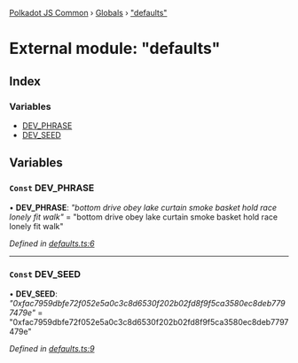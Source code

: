 [Polkadot JS Common](../README.md) › [Globals](../globals.md) › ["defaults"](_defaults_.md)

# External module: "defaults"

## Index

### Variables

* [DEV_PHRASE](_defaults_.md#const-dev_phrase)
* [DEV_SEED](_defaults_.md#const-dev_seed)

## Variables

### `Const` DEV_PHRASE

• **DEV_PHRASE**: *"bottom drive obey lake curtain smoke basket hold race lonely fit walk"* = "bottom drive obey lake curtain smoke basket hold race lonely fit walk"

*Defined in [defaults.ts:6](https://github.com/polkadot-js/common/blob/a602b040/packages/keyring/src/defaults.ts#L6)*

___

### `Const` DEV_SEED

• **DEV_SEED**: *"0xfac7959dbfe72f052e5a0c3c8d6530f202b02fd8f9f5ca3580ec8deb7797479e"* = "0xfac7959dbfe72f052e5a0c3c8d6530f202b02fd8f9f5ca3580ec8deb7797479e"

*Defined in [defaults.ts:9](https://github.com/polkadot-js/common/blob/a602b040/packages/keyring/src/defaults.ts#L9)*
